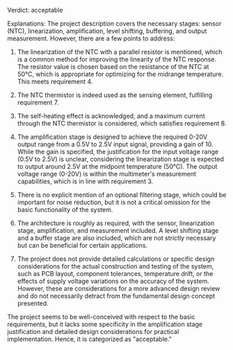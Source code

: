 Verdict: acceptable

Explanations: 
The project description covers the necessary stages: sensor (NTC), linearization, amplification, level shifting, buffering, and output measurement. However, there are a few points to address:

1. The linearization of the NTC with a parallel resistor is mentioned, which is a common method for improving the linearity of the NTC response. The resistor value is chosen based on the resistance of the NTC at 50°C, which is appropriate for optimizing for the midrange temperature. This meets requirement 4.

2. The NTC thermistor is indeed used as the sensing element, fulfilling requirement 7.

3. The self-heating effect is acknowledged, and a maximum current through the NTC thermistor is considered, which satisfies requirement 8.

4. The amplification stage is designed to achieve the required 0-20V output range from a 0.5V to 2.5V input signal, providing a gain of 10. While the gain is specified, the justification for the input voltage range (0.5V to 2.5V) is unclear, considering the linearization stage is expected to output around 2.5V at the midpoint temperature (50°C). The output voltage range (0-20V) is within the multimeter's measurement capabilities, which is in line with requirement 3.

5. There is no explicit mention of an optional filtering stage, which could be important for noise reduction, but it is not a critical omission for the basic functionality of the system.

6. The architecture is roughly as required, with the sensor, linearization stage, amplification, and measurement included. A level shifting stage and a buffer stage are also included, which are not strictly necessary but can be beneficial for certain applications.

7. The project does not provide detailed calculations or specific design considerations for the actual construction and testing of the system, such as PCB layout, component tolerances, temperature drift, or the effects of supply voltage variations on the accuracy of the system. However, these are considerations for a more advanced design review and do not necessarily detract from the fundamental design concept presented.

The project seems to be well-conceived with respect to the basic requirements, but it lacks some specificity in the amplification stage justification and detailed design considerations for practical implementation. Hence, it is categorized as "acceptable."